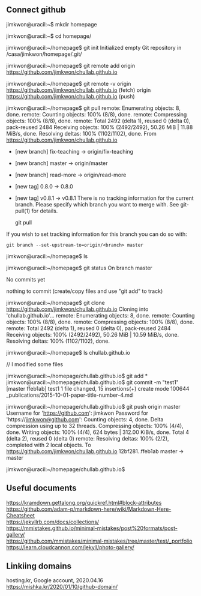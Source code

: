 ## Connect github

jimkwon@uracil:~$ mkdir homepage

jimkwon@uracil:~$ cd homepage/

jimkwon@uracil:~/homepage$ git init
Initialized empty Git repository in /casa/jimkwon/homepage/.git/

jimkwon@uracil:~/homepage$ git remote add origin https://github.com/jimkwon/chullab.github.io

jimkwon@uracil:~/homepage$ git remote -v
origin  https://github.com/jimkwon/chullab.github.io (fetch)
origin  https://github.com/jimkwon/chullab.github.io (push)

jimkwon@uracil:~/homepage$ git pull
remote: Enumerating objects: 8, done.
remote: Counting objects: 100% (8/8), done.
remote: Compressing objects: 100% (8/8), done.
remote: Total 2492 (delta 1), reused 0 (delta 0), pack-reused 2484
Receiving objects: 100% (2492/2492), 50.26 MiB | 11.88 MiB/s, done.
Resolving deltas: 100% (1102/1102), done.
From https://github.com/jimkwon/chullab.github.io
 * [new branch]      fix-teaching -> origin/fix-teaching
 * [new branch]      master       -> origin/master
 * [new branch]      read-more    -> origin/read-more
 * [new tag]         0.8.0        -> 0.8.0
 * [new tag]         v0.8.1       -> v0.8.1
There is no tracking information for the current branch.
Please specify which branch you want to merge with.
See git-pull(1) for details.

    git pull <remote> <branch>

If you wish to set tracking information for this branch you can do so with:

    git branch --set-upstream-to=origin/<branch> master

jimkwon@uracil:~/homepage$ ls

jimkwon@uracil:~/homepage$ git status
On branch master

No commits yet

nothing to commit (create/copy files and use "git add" to track)

jimkwon@uracil:~/homepage$ git clone https://github.com/jimkwon/chullab.github.io
Cloning into 'chullab.github.io'...
remote: Enumerating objects: 8, done.
remote: Counting objects: 100% (8/8), done.
remote: Compressing objects: 100% (8/8), done.
remote: Total 2492 (delta 1), reused 0 (delta 0), pack-reused 2484
Receiving objects: 100% (2492/2492), 50.26 MiB | 10.59 MiB/s, done.
Resolving deltas: 100% (1102/1102), done.

jimkwon@uracil:~/homepage$ ls
chullab.github.io

// I modified some files

jimkwon@uracil:~/homepage/chullab.github.io$ git add *
jimkwon@uracil:~/homepage/chullab.github.io$ git commit -m "test1"
[master ffeb1ab] test1
 1 file changed, 15 insertions(+)
 create mode 100644 _publications/2015-10-01-paper-title-number-4.md

jimkwon@uracil:~/homepage/chullab.github.io$ git push origin master
Username for 'https://github.com': jimkwon
Password for 'https://jimkwon@github.com':
Counting objects: 4, done.
Delta compression using up to 32 threads.
Compressing objects: 100% (4/4), done.
Writing objects: 100% (4/4), 624 bytes | 312.00 KiB/s, done.
Total 4 (delta 2), reused 0 (delta 0)
remote: Resolving deltas: 100% (2/2), completed with 2 local objects.
To https://github.com/jimkwon/chullab.github.io
   12bf281..ffeb1ab  master -> master

jimkwon@uracil:~/homepage/chullab.github.io$


## Useful documents

https://kramdown.gettalong.org/quickref.html#block-attributes  
https://github.com/adam-p/markdown-here/wiki/Markdown-Here-Cheatsheet  
https://jekyllrb.com/docs/collections/  
https://mmistakes.github.io/minimal-mistakes/post%20formats/post-gallery/  
https://github.com/mmistakes/minimal-mistakes/tree/master/test/_portfolio  
https://learn.cloudcannon.com/jekyll/photo-gallery/  

## Linkiing domains
hosting.kr, Google account, 2020.04.16
https://mishka.kr/2020/01/10/github-domain/

